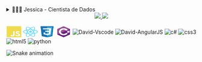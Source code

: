 <div>
  <details>
    <summary>👩🏾‍💻 Jessica - Cientista de Dados </summary>

    <h3>🎓 Educação</h3>
    <ul>
      <li><strong>UNIP</strong>: Gestão de Tecnologia da Informação</li>
      <li><strong>Anhanguera Educacional</strong>: Business Intelligence, Big Data e Analytics, Ciência de Dados, Algoritmo e Lógica de Programação</li>
    </ul>

    <h3>📚 Áreas de Conhecimento</h3>
    <ul>
      <li><strong>Ciência de Dados</strong>: Python, R, Estatística, Análise de Dados</li>
      <li><strong>Ferramentas de BI</strong>: Power BI, Excel</li>
      <li><strong>Desenvolvimento Web</strong>: HTML5, CSS3, JavaScript, Angular, React Native</li>
      <li><strong>Desenvolvimento de Software</strong>: Java, POO</li>
      <li><strong>Computação em Nuvem</strong>: AWS</li>
      <li><strong>Outros</strong>: JQuery, Inglês Técnico (Leitura e Escrita)</li>
    </ul>

    <h3>🎯 Objetivo</h3>
    <p>Desenvolver uma carreira sólida na área de Ciência de Dados, aplicando meus conhecimentos para extrair insights valiosos e apoiar a tomada de decisões baseada em dados.</p>

  </details>
</div>

<div align="center">
  <a href="https://github.com/JessicaFirmino">
    <img height="180em" src="https://github-readme-stats.vercel.app/api?username=JessicaFirmino&show_icons=true&theme=cobalt&include_all_commits=true&count_private=true"/>
    <img height="180em" src="https://github-readme-stats.vercel.app/api/top-langs/?username=JessicaFirmino&layout=compact&langs_count=7&theme=cobalt"/>
  </a>
</div>



<div style="display: inline_block"><br>
  <img align="center" alt="David-Js" height="30" width="40" src="https://raw.githubusercontent.com/devicons/devicon/master/icons/javascript/javascript-plain.svg">
  <img align="center" alt="David-React" height="30" width="40" src="https://raw.githubusercontent.com/devicons/devicon/master/icons/react/react-original.svg">
  <img align="center" alt="David-CSS" height="30" width="40" src="https://raw.githubusercontent.com/devicons/devicon/master/icons/css3/css3-original.svg">
  <img align="center" alt="David-Csharp" height="30" width="40" src="https://raw.githubusercontent.com/devicons/devicon/master/icons/csharp/csharp-original.svg"/>
  <img align="center" alt="David-Vscode" height="30" width="40" src="https://cdn.jsdelivr.net/gh/devicons/devicon/icons/vscode/vscode-original.svg" />
  <img align="center" alt="David-AngularJS" height="30" width="40" src="https://cdn.jsdelivr.net/gh/devicons/devicon/icons/angularjs/angularjs-original.svg" />
  <img align="center" alt="c#" height="30" width="40" src="https://cdn.jsdelivr.net/gh/devicons/devicon/icons/c/c-plain.svg" />
  <img align="center" alt="css3" height="30" width="40" src="https://cdn.jsdelivr.net/gh/devicons/devicon/icons/css3/css3-original.svg" />
  <img align="center" alt="html5" height="30" width="40" src="https://cdn.jsdelivr.net/gh/devicons/devicon/icons/html5/html5-original-wordmark.svg" />
  <img align="center" alt="python" height="30" width="40" src="https://cdn.jsdelivr.net/gh/devicons/devicon/icons/python/python-original-wordmark.svg" />

</div>

![Snake animation](https://github.com/LuigiGF/LuigiGF/blob/output/github-contribution-grid-snake.svg)
